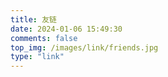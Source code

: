 ```yaml
---
title: 友链
date: 2024-01-06 15:49:30
comments: false
top_img: /images/link/friends.jpg
type: "link"
---
```

